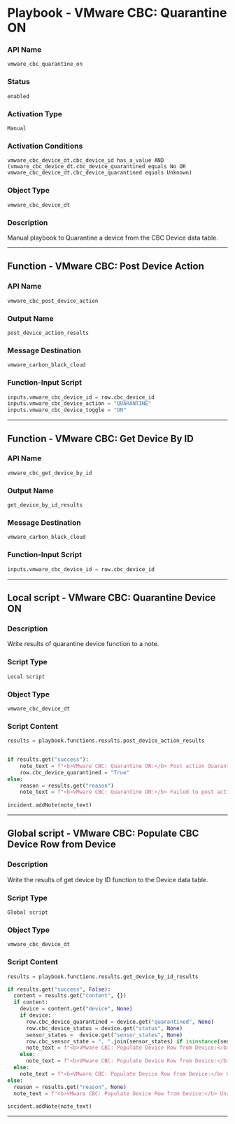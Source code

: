 <!--
    DO NOT MANUALLY EDIT THIS FILE
    THIS FILE IS AUTOMATICALLY GENERATED WITH resilient-sdk codegen
    Generated with resilient-sdk v52.0.0.0.927
-->

# Playbook - VMware CBC: Quarantine ON

### API Name
`vmware_cbc_quarantine_on`

### Status
`enabled`

### Activation Type
`Manual`

### Activation Conditions
`vmware_cbc_device_dt.cbc_device_id has_a_value AND (vmware_cbc_device_dt.cbc_device_quarantined equals No OR vmware_cbc_device_dt.cbc_device_quarantined equals Unknown)`

### Object Type
`vmware_cbc_device_dt`

### Description
Manual playbook to Quarantine a device from the CBC Device data table.


---
## Function - VMware CBC: Post Device Action

### API Name
`vmware_cbc_post_device_action`

### Output Name
`post_device_action_results`

### Message Destination
`vmware_carbon_black_cloud`

### Function-Input Script
```python
inputs.vmware_cbc_device_id = row.cbc_device_id
inputs.vmware_cbc_device_action = "QUARANTINE"
inputs.vmware_cbc_device_toggle = "ON"
```

---
## Function - VMware CBC: Get Device By ID

### API Name
`vmware_cbc_get_device_by_id`

### Output Name
`get_device_by_id_results`

### Message Destination
`vmware_carbon_black_cloud`

### Function-Input Script
```python
inputs.vmware_cbc_device_id = row.cbc_device_id
```

---

## Local script - VMware CBC: Quarantine Device ON

### Description
Write results of quarantine device function to a note.

### Script Type
`Local script`

### Object Type
`vmware_cbc_device_dt`

### Script Content
```python
results = playbook.functions.results.post_device_action_results


if results.get("success"):
    note_text = f"<b>VMware CBC: Quarantine ON:</b> Post action Quarantine ON successful."
    row.cbc_device_quarantined = "True"
else:
    reason = results.get("reason")
    note_text = f"<b>VMware CBC: Quarantine ON:</b> Failed to post action Quarantine ON: {reason}."
  
incident.addNote(note_text)
```

---
## Global script - VMware CBC: Populate CBC Device Row from Device

### Description
Write the results of get device by ID function to the Device data table.

### Script Type
`Global script`

### Object Type
`vmware_cbc_device_dt`

### Script Content
```python
results = playbook.functions.results.get_device_by_id_results

if results.get("success", False):
  content = results.get("content", {})
  if content:
    device = content.get("device", None)
    if device:
      row.cbc_device_quarantined = device.get("quarantined", None)
      row.cbc_device_status = device.get("status", None)
      sensor_states =  device.get("sensor_states", None) 
      row.cbc_sensor_state = ", ".join(sensor_states) if isinstance(sensor_states, list) else None
      note_text = f"<b>VMware CBC: Populate Device Row from Device:</b> Update complete."
    else:
      note_text = f"<b>VMware CBC: Populate Device Row from Device:</b> Unable to get device data to update CBC Device data table."
  else:
    note_text = f"<b>VMware CBC: Populate Device Row from Device:</b> Unable to get device data to update CBC Device data table - no content."
else:
  reason = results.get("reason", None)
  note_text = f"<b>VMware CBC: Populate Device Row from Device:</b> Unable to get device data to update CBC Device data table.<br> reason: {reason}"
  
incident.addNote(note_text)

```

---

